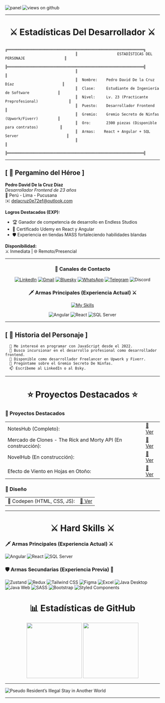 <!-- Fondo Medieval -->
<img src="https://media.licdn.com/dms/image/v2/D4E16AQE6F9upHNV9tA/profile-displaybackgroundimage-shrink_350_1400/profile-displaybackgroundimage-shrink_350_1400/0/1674099135593?e=1750291200&v=beta&t=gUnPLf13Z4Pa9HRLZT_dDNwpqcmMqo6VLCGZ6zsKzco" alt="panel" />

<!-- Contador de Visitas -->
<img src="https://komarev.com/ghpvc/?username=PedroDavidDD&label=Views&color=brightgreen&style=flat-square" alt="views on github" />

<hr />

<h1 align="center">⚔️ Estadísticas Del Desarrollador ⚔️</h1>




```text
                                ╔══════════════════════════════════════════════════════════════╗
                                ║                  ESTADÍSTICAS DEL PERSONAJE                  ║
                                ╠══════════════════════════════════════════════════════════════╣
                                ║                                                              ║
                                ║  Nombre:    Pedro David De la Cruz Díaz                      ║
                                ║  Clase:     Estudiante de Ingeniería de Software             ║
                                ║  Nivel:     Lv. 23 (Practicante Preprofesional)              ║
                                ║  Puesto:    Desarrollador Frontend                           ║
                                ║  Gremio:    Gremio Secreto de Ninfas (Upwork/Fiverr)         ║
                                ║  Oro:       2300 piezas (Disponible para contratos)          ║
                                ║  Armas:    React + Angular + SQL Server                      ║
                                ║                                                              ║
                                ╠══════════════════════════════════════════════════════════════╣
```

<hr />

## [ 📜 Pergamino del Héroe ]

**Pedro David De la Cruz Díaz**  
*Desarrollador Frontend de 23 años*  
🏰 Perú - Lima - Pucusana  
✉️ delacruz0e72ef@outlook.com  

**Logros Destacados (EXP):**  
- 🏆 Ganador de competencia de desarrollo en Endless Studios  
- 📜 Certificado Udemy en React y Angular  
- 🛡️ Experiencia en tiendas MASS fortaleciendo habilidades blandas  

**Disponibilidad:**  
⚔️ Inmediata | 🌐 Remoto/Presencial  

<hr />

<h3 align="center">📡 Canales de Contacto</h3>
<div align="center">
	
[![LinkedIn](https://img.shields.io/badge/LinkedIn-blue?style=for-the-badge&logo=linkedin&logoColor=white)](https://www.linkedin.com/in/pedro-david-de-la-cruz-d%C3%ADaz-0bbaa0249)
[![Gmail](https://img.shields.io/badge/Gmail-D14836?style=for-the-badge&logo=Gmail&logoColor=white)](mailto:delacruz0e72ef@outlook.com)
[![Bluesky](https://img.shields.io/badge/Bluesky-1DA1F2?style=for-the-badge&logo=twitter&logoColor=blue)](https://bsky.app/profile/elautordeninfas.bsky.social)
[![WhatsApp](https://img.shields.io/badge/WhatsApp-25D366?style=for-the-badge&logo=whatsapp&logoColor=white)](https://wa.me/51986657935)
[![Telegram](https://img.shields.io/badge/Telegram-2CA5E0?style=for-the-badge&logo=telegram&logoColor=white)](https://t.me/[TU_USUARIO_TELEGRAM])
![Discord](https://img.shields.io/badge/Discord_avariciatz-7289DA?style=for-the-badge&logo=discord&logoColor=white)

</div>

<h3 align="center">🗡️ Armas Principales (Experiencia Actual) ⚔</h3>
<div align="center">


[![My Skills](https://skillicons.dev/icons?i=angular,react,mysql,js,html,css)](https://skillicons.dev)

![Angular](https://img.shields.io/badge/-Angular-DD0031?style=for-the-badge&logo=angular&logoColor=white)
![React](https://img.shields.io/badge/-React-61DAFB?style=for-the-badge&logo=react&logoColor=black)
![SQL Server](https://img.shields.io/badge/-SQL%20Server-CC2927?style=for-the-badge&logo=microsoft-sql-server&logoColor=white)

</div>

<hr />

## [ 📖 Historia del Personaje ]

```text
  🌱 Me interesé en programar con JavaScript desde el 2022.  
  👯 Busco incursionar en el desarrollo profesional como desarrollador frontend.  
  🤔 Disponible como desarrollador Freelancer en Upwork y Fiverr.  
  💬 Pregúntame sobre el Gremio Secreto De Ninfas.  
  📫 Escríbeme al LinkedIn o al Bsky.  
```

<hr />

<h1 align="center">⭐ Proyectos Destacados ⭐</h1>

### 🧮 Proyectos Destacados
<div align="center">
  <table>
    <tr>
      <td>NotesHub (Completo):</td>
      <td><a href="https://ornate-dasik-ecc468.netlify.app">🔗 Ver</a></td>
    </tr>
    <tr>
      <td>Mercado de Clones - The Rick and Morty API (En construcción):</td>
      <td><a href="https://bejewelled-jelly-05993d.netlify.app/" target="_blank">🔗 Ver</a></td>
    </tr>
    <tr>
      <td>NovelHub (En construcción):</td>
      <td><a href="https://creative-boba-f8c17c.netlify.app/#/">🔗 Ver</a></td>
    </tr>
    <tr>
      <td>Efecto de Viento en Hojas en Otoño:</td>
      <td><a href="https://sweet-heliotrope-d95411.netlify.app/">🔗 Ver</a></td>
    </tr>
  </table>
</div>

### 🧮 Diseño
<div align="center">
  <table>
    <tr>
      <td>🚀 Codepen (HTML, CSS, JS):</td>
       <td><a href="https://codepen.io/AvariciaT">🔗 Ver</a></td>
    </tr>
  </table>
</div>

<hr />

<h1 align="center">⚔ Hard Skills ⚔</h1>

### 🗡️ Armas Principales (Experiencia Actual) ⚔

<a>![Angular](https://img.shields.io/badge/-Angular-DD0031?style=for-the-badge&logo=angular&logoColor=white)  </a>
<a>![React](https://img.shields.io/badge/-React-61DAFB?style=for-the-badge&logo=react&logoColor=black)</a>
<a>![SQL Server](https://img.shields.io/badge/-SQL%20Server-CC2927?style=for-the-badge&logo=microsoft-sql-server&logoColor=white)</a>


### 🛡️ Armas Secundarias (Experiencia Previa) 🏹

<a>![Zustand](https://img.shields.io/badge/Zustand-914DB3?style=for-the-badge&logo=zustand&logoColor=white) </a>
<a>![Redux](https://img.shields.io/badge/Redux-764ABC?style=for-the-badge&logo=redux&logoColor=white) </a>
<a>![Tailwind CSS](https://img.shields.io/badge/Tailwind_CSS-38B2AC?style=for-the-badge&logo=tailwind-css&logoColor=white)</a>
<a>![Figma](https://img.shields.io/badge/Figma-F24E1E?style=for-the-badge&logo=figma&logoColor=white)</a>
<a>![Excel](https://img.shields.io/badge/Excel-217346?style=for-the-badge&logo=microsoft-excel&logoColor=white)</a>
<a>![Java Desktop](https://img.shields.io/badge/Java_Desktop-ED8B00?style=for-the-badge&logo=java&logoColor=white)</a>
<a>![Java Web](https://img.shields.io/badge/Java_Web-5382A1?style=for-the-badge&logo=java&logoColor=white)</a>
<a>![SASS](https://img.shields.io/badge/SASS-CC6699?style=for-the-badge&logo=sass&logoColor=white)</a>
<a>![Bootstrap](https://img.shields.io/badge/Bootstrap-7952B3?style=for-the-badge&logo=bootstrap&logoColor=white)</a>
<a>![Styled Components](https://img.shields.io/badge/Styled_Components-DB7093?style=for-the-badge&logo=styled-components&logoColor=white)</a>


<h1 align="center">📊 Estadísticas de GitHub</h1>
<div align="center">

<img height="180em" src="https://github-readme-stats-eight-theta.vercel.app/api?username=PedroDavidDD&show_icons=true&title_color=5C3317&text_color=5C3317&icon_color=8B4513&bg_color=e6d5b8&hide_border=true&border_radius=10px&include_all_commits=true&count_private=true" />
<img height="180em" src="https://github-readme-stats.vercel.app/api/top-langs/?username=PedroDavidDD&layout=compact&title_color=5C3317&text_color=5C3317&bg_color=e6d5b8&hide_border=true&border_radius=10px" />

</div>

<hr/>
<img src="https://api.genesistudio.com/storage/v1/render/image/public/directus/98fac6d3-92bf-4f87-b268-e2fdaa49d54b.png?width=900&height=350" alt="Pseudo Resident’s Illegal Stay in Another World" />
<hr/>
